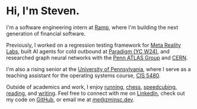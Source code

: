 # Hi, I'm Steven.

I'm a software engineering intern at [Ramp](https://ramp.com/), where I'm building the next generation of financial software.

Previously, I worked on a regression testing framework for [Meta Reality Labs](https://tech.facebook.com/reality-labs/), built AI agents for cold outbound at [Paradigm (YC W24)](https://www.paradigmai.com/), and researched graph neural networks with the [Penn ATLAS Group](https://web.sas.upenn.edu/pennatlas/) and [CERN](https://home.cern/).

I'm also a rising senior at the [University of Pennsylvania](https://www.upenn.edu/), where I serve as a teaching assistant for the operating systems course, [CIS 5480](https://www.seas.upenn.edu/~cis5480/current/).

Outside of academics and work, I enjoy [running](https://www.strava.com/athletes/147406763), [chess](https://www.chess.com/member/steven_knight), [speedcubing](https://www.worldcubeassociation.org/persons/2025MINZ01), [reading](https://www.goodreads.com/zminsc), and [writing](/writing). Feel free to connect with me on [LinkedIn](https://www.linkedin.com/in/zminsc/), check out my code on [GitHub](https://github.com/zminsc), or email me at [me@zminsc.dev](mailto:me@zminsc.dev).
